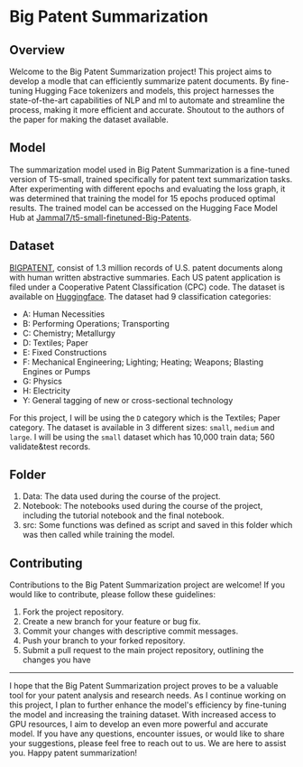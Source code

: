 # Big Patent Summarization

## Overview
Welcome to the Big Patent Summarization project! This project aims to develop a modle that can efficiently summarize patent documents. By fine-tuning Hugging Face tokenizers and models, this project harnesses the state-of-the-art capabilities of NLP and ml to automate and streamline the process, making it more efficient and accurate. Shoutout to the authors of the paper for making the dataset available.

## Model
The summarization model used in Big Patent Summarization is a fine-tuned version of T5-small, trained specifically for patent text summarization tasks. After experimenting with different epochs and evaluating the loss graph, it was determined that training the model for 15 epochs produced optimal results. The trained model can be accessed on the Hugging Face Model Hub at [Jammal7/t5-small-finetuned-Big-Patents](https://huggingface.co/Jammal7/t5-small-finetuned-Big-Patents).

## Dataset
[BIGPATENT](https://arxiv.org/abs/1906.03741), consist of 1.3 million records of U.S. patent documents along with human written abstractive summaries. Each US patent application is filed under a Cooperative Patent Classification (CPC) code. The dataset is available on [Huggingface](https://huggingface.co/datasets/big_patent). The dataset had 9 classification categories:
- A: Human Necessities
- B: Performing Operations; Transporting
- C: Chemistry; Metallurgy
- D: Textiles; Paper
- E: Fixed Constructions
- F: Mechanical Engineering; Lighting; Heating; Weapons; Blasting Engines or Pumps
- G: Physics
- H: Electricity
- Y: General tagging of new or cross-sectional technology

For this project, I will be using the `D` category which is the Textiles; Paper category. The dataset is available in 3 different sizes: `small`, `medium` and `large`. I will be using the `small` dataset which has 10,000 train data; 560 validate&test records.

## Folder
1. Data: The data used during the course of the project.
2. Notebook: The notebooks used during the course of the project, including the tutorial notebook and the final notebook.
3. src: Some functions was defined as script and saved in this folder which was then called while training the model.

## Contributing
Contributions to the Big Patent Summarization project are welcome! If you would like to contribute, please follow these guidelines:

1. Fork the project repository.
2. Create a new branch for your feature or bug fix.
3. Commit your changes with descriptive commit messages.
4. Push your branch to your forked repository.
5. Submit a pull request to the main project repository, outlining the changes you have

----
I hope that the Big Patent Summarization project proves to be a valuable tool for your patent analysis and research needs. As I continue working on this project, I plan to further enhance the model's efficiency by fine-tuning the model and increasing the training dataset. With increased access to GPU resources, I aim to develop an even more powerful and accurate model. If you have any questions, encounter issues, or would like to share your suggestions, please feel free to reach out to us. We are here to assist you. Happy patent summarization!

